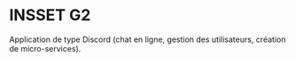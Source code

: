 # INSSET G2

Application de type Discord (chat en ligne, gestion des utilisateurs, création de micro-services).

